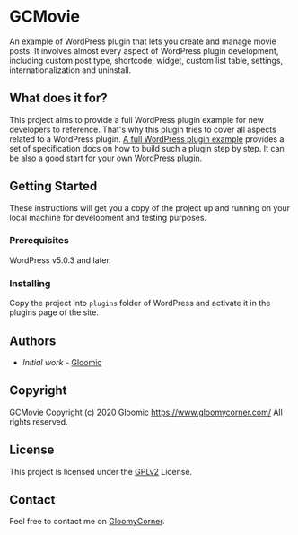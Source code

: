 # GCMovie

An example of  WordPress plugin that lets you create and manage movie posts. It involves almost every aspect of WordPress plugin development, including custom post type, shortcode, widget, custom list table, settings, internationalization and uninstall.

## What does it for?

This project aims to provide a full WordPress plugin example for new developers to reference. That's why this plugin tries to cover all aspects related to a WordPress plugin. [A full WordPress plugin example](https://www.gloomycorner.com/a-full-wordpress-plugin-exmple/) provides a set of specification docs on how to build such a plugin step by step. It can be also a good start for your own WordPress plugin.

## Getting Started

These instructions will get you a copy of the project up and running on your local machine for development and testing purposes. 

### Prerequisites

WordPress v5.0.3 and later.

### Installing

Copy the project into `plugins` folder of WordPress and activate it in the plugins page of the site.

## Authors

- *Initial work* - [Gloomic](https://github.com/gloomic)

## Copyright

GCMovie Copyright (c) 2020 Gloomic https://www.gloomycorner.com/
All rights reserved.

## License

This project is licensed under the [GPLv2](https://www.gnu.org/licenses/gpl-2.0.html) License.

## Contact

Feel free to contact me on [GloomyCorner](https://www.gloomycorner.com/contact/).

